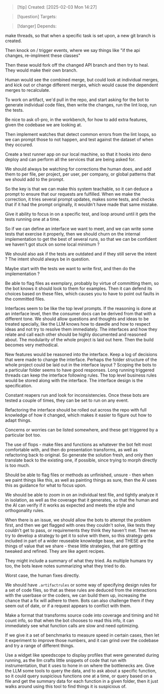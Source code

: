
>[!tip] Created: [2025-02-03 Mon 14:27]

>[!question] Targets: 

>[!danger] Depends: 

make threads, so that when a specific task is set upon, a new git branch is created.

Then knock on / trigger events, where we say things like "if the api changes, re-implment these classes"

Then these would fork off the changed API branch and then try to heal.  They would make their own branch. 

Human would see the combined merge, but could look at individual merges, and kick out or change different merges, which would cause the dependent merges to recalculate.


To work on artifact, we'd pull in the repo, and start asking for the bot to generate individual code files, then write the changes, run the lint loop, run the tests.

Be nice to ask o1-pro, in the workbench, for how to add extra features, given the codebase we are looking at.

Then implement watches that detect common errors from the lint loops, so we can prompt those to not happen, and test against the dataset of when they occured.

Create a test runner app on our local machine, so that it hooks into deno deploy and can perform all the services that are being asked for.

We should always be watching for corrections the human does, and add them to per file, per project, per user, per company, or global patterns that we should add to the prompt.

So the key is that we can make this system teachable, so it can deduce a prompt to ensure that our requests are fulfilled.  When we make the correction, it tries several prompt updates, makes some tests, and checks that if it had the prompt originally, it wouldn't have made that same mistake.

Give it ability to focus in on a specific test, and loop around until it gets the tests running one at a time.

So if we can define an interface we want to meet, and we can write some tests that exercise it properly, then we should churn on the internal implementation to get the best of several runs, so that we can be confident we haven't got stuck on some local minimum ?

We should also ask if the tests are outdated and if they still serve the intent ?  The intent should always be in question.

Maybe start with the tests we want to write first, and then do the implementation ?

Be able to flag files as exemplary, probably by virtue of committing them, so the bot knows it should look to them for examples.  Then it can defend its choices based on these files, which causes you to have to point out faults in the committed files.

Interfaces seem to be like the top level prompts.  If the reasoning is done at an interface level, then the consumer docs can be derived from that with a different tone.  We should allow questions and thoughts and ideas to be treated specially, like the LLM knows how to dawdle and how to respect ideas and not try to resolve them immediately.  The interfaces and how they relate and call each other should be highly documented and reasoned about.  The modularity of the whole project is laid out here.  Then the build becomes very methodical.

New features would be reasoned into the interface.  Keep a log of decisions that were made to change the interface.  Perhaps the folder structure of the whole project could be laid out in the interface layout ?  Scoping the bots to a particular folder seems to have good responses.  Long running triggered threads can keep the interface following rules.  The top level business rules would be stored along with the interface.  The interface design is the specification.

Constant reapers run and look for inconsistencies.  Once these bots are tested a couple of times, they can be set to run on any event.

Refactoring the interface should be rolled out across the repo with full knowledge of how it changed, which makes it easier to figure out how to adapt things.

Concerns or worries can be listed somewhere, and these get triggered by a particular bot too.

The use of flops - make files and functions as whatever the bot felt most comfortable with, and then do presentation transforms, as well as refactoring back to original.  So generate the solution fresh, and only then translate back to the existing one, if possible, since trying to morph directly is too much.

Should be able to flag files or methods as unfinished, unsure - then when we paint things like this, as well as painting things as sure, then the AI uses this as guidance for what to focus upon.

We should be able to zoom in on an individual test file, and tightly analyze it in isolation, as well as the coverage that it generates, so that the human and the AI can verify if it works as expected and meets the style and orthogonality rules.

When there is an issue, we should allow the bots to attempt the problem first, and then we get flagged with ones they couldn't solve, like tests they couldn't get to pass, or requirements they think they haven't met.  Then we try to develop a strategy to get it to solve with them, so this strategy gets included in part of a wider reuseable knowledge base, and THESE are the things of value that we share - these little strategies, that are getting tweaked and refined.  They are like agent recipes.

They might include a summary of what they tried.  As multiple humans try too, the bots leave notes summarizing what they tried to do.

Worst case, the human fixes directly.

We should have `.artifactrules` or some way of specifying design rules for a set of code files, so that as these rules are deduced from the interactions with the userbase or the coders, we can build them up, increasing the chance that a fix will adhere to them.  Bots can also challenge them if they seem out of date, or if a request appears to conflict with them.

Make a format that transforms source code into coverage and timing and hit count info, so that when the bot chooses to read this info, it can immediately see what function calls are slow and need optimizing.

If we give it a set of benchmarks to measure speed in certain cases, then let it experiment to improve those numbers, and it can grind over the codebase and try a range of different things.

Use a widget like speedscope to display profiles that were generated during running, as the llm crafts little snippets of code that run with instrumentation, that it uses to hone in on where the bottlenecks are.  Give the LLM some tools to query the data, and to ask about a specific function, so it could query suspicious functions one at a time, or query based on a file and get the summary data for each function in a given folder, then it just walks around using this tool to find things it is suspicious of.